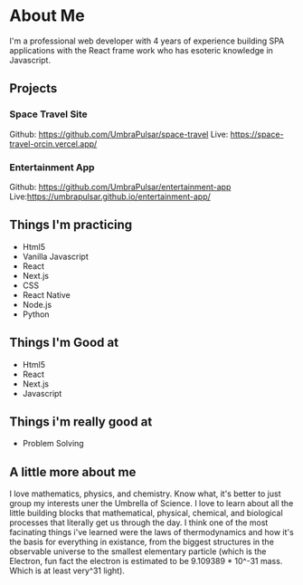 


# About Me

I'm a professional web developer with 4 years of experience building SPA applications with the React frame work who has esoteric knowledge in Javascript.

## Projects
### Space Travel Site
Github: https://github.com/UmbraPulsar/space-travel
Live: https://space-travel-orcin.vercel.app/

### Entertainment App
Github: https://github.com/UmbraPulsar/entertainment-app
Live:https://umbrapulsar.github.io/entertainment-app/

## Things I'm practicing
- Html5
- Vanilla Javascript
- React
- Next.js
- CSS
- React Native
- Node.js
- Python

## Things I'm Good at
- Html5
- React
- Next.js
- Javascript

## Things i'm really good at
- Problem Solving

## A little more about me
I love mathematics, physics, and chemistry. Know what, it's better to just group my interests uner the Umbrella of Science. I love to learn about all the little building blocks that mathematical, physical, chemical, and biological processes that literally get us through the day. I think one of the most facinating things i've learned were the laws of thermodynamics and how it's the basis for everything in existance, from the biggest structures in the observable universe to the smallest elementary particle (which is the Electron, fun fact the electron is estimated to be 9.109389 * 10^-31 mass. Which is at least very^31 light). 
<!---
UmbraPulsar/UmbraPulsar is a ✨ special ✨ repository because its `README.md` (this file) appears on your GitHub profile.
You can click the Preview link to take a look at your changes.
--->

